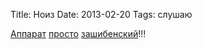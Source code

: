 Title: Ноиз
Date: 2013-02-20
Tags: слушаю

<div class="text"><a href="https://itunes.apple.com/ru/album/krieg-und-frieden-music-for/id592588486">Аппарат</a> <a href="https://soundcloud.com/muterecords/apparat-krieg-und-frieden-a">просто</a> <a href="https://soundcloud.com/edpmcvincent/apparat-lighton">зашибенский</a>!!!</div>